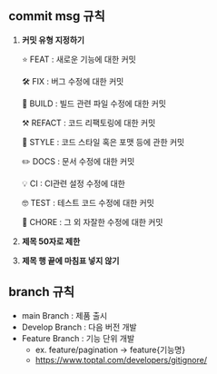 ## commit msg 규칙

1. **커밋 유형 지정하기**
    
    ⭐ FEAT : 새로운 기능에 대한 커밋
    
    🛠️ FIX : 버그 수정에 대한 커밋
    
    🧱 BUILD : 빌드 관련 파일 수정에 대한 커밋
    
    ⚒️ REFACT : 코드 리팩토링에 대한 커밋
    
    🎨 STYLE : 코드 스타일 혹은 포맷 등에 관한 커밋
    
    ✏️ DOCS : 문서 수정에 대한 커밋
    
    💡 CI : CI관련 설정 수정에 대한
    
    🤓 TEST : 테스트 코드 수정에 대한 커밋
    
    👏 CHORE : 그 외 자잘한 수정에 대한 커밋
    
2. **제목 50자로 제한**
3. **제목 행 끝에 마침표 넣지 않기**

## branch 규칙

- main Branch : 제품 출시
- Develop Branch : 다음 버전 개발
- Feature Branch : 기능 단위 개발
    - ex. feature/pagination → feature{기능명}
    - https://www.toptal.com/developers/gitignore/
